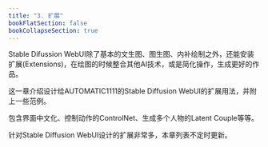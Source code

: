 ```yaml
---
title: "3. 扩展"
bookFlatSection: false
bookCollapseSection: true
---
```


Stable Difussion WebUI除了基本的文生图、图生图、内补绘制之外，还能安装扩展(Extensions)，在绘图的时候整合其他AI技术，或是简化操作，生成更好的作品。

这一章介绍设计给AUTOMATIC1111的Stable Diffusion WebUI的扩展用法，并附上一些范例。

包含界面中文化、控制动作的ControlNet、生成多个人物的Latent Couple等等。

针对Stable Diffusion WebUI设计的扩展非常多，本章列表不定时更新。
